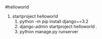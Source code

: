 #helloworld
1. startproject helloworld
   1. python -m pip install django~=3.2
   2. django-admin startproject helloworld .
   3. python manage.py runserver